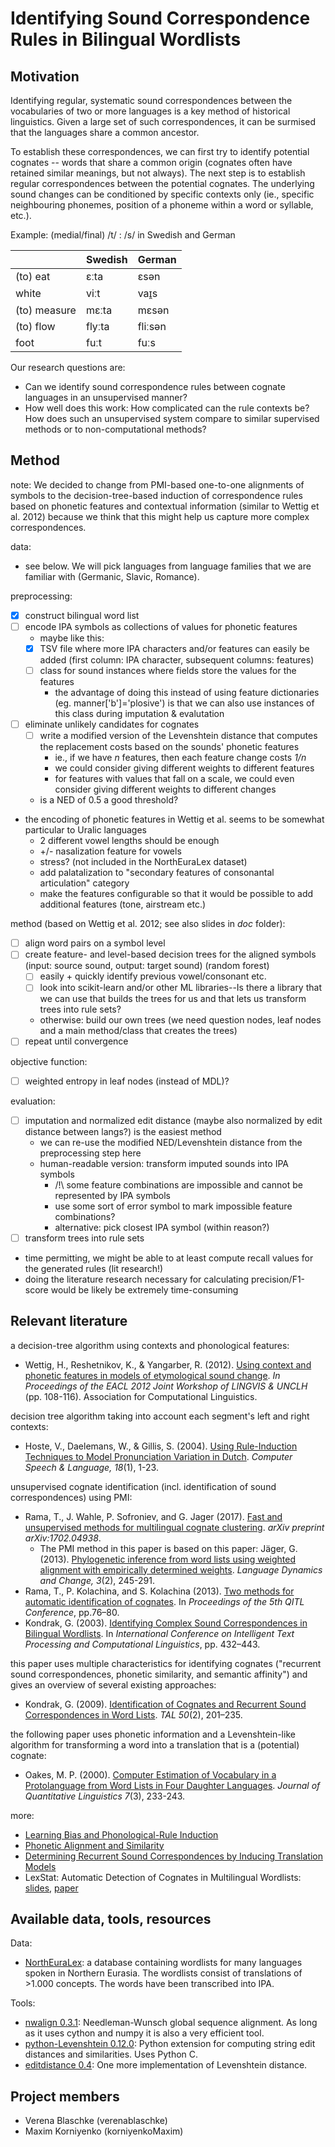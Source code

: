 # Identifying Sound Correspondence Rules in Bilingual Wordlists

## Motivation

Identifying regular, systematic sound correspondences between the vocabularies of two or more languages is a key method of historical linguistics. Given a large set of such correspondences, it can be surmised that the languages share a common ancestor. 

To establish these correspondences, we can first try to identify potential cognates -- words that share a common origin (cognates often have retained similar meanings, but not always). The next step is to establish regular correspondences between the potential cognates. The underlying sound changes can be conditioned by specific contexts only (ie., specific neighbouring phonemes, position of a phoneme within a word or syllable, etc.). 

Example: (medial/final) /t/ : /s/ in Swedish and German

|              | Swedish | German  |
|--------------|---------|---------|
| (to) eat     | ɛːta    | ɛsən    |
| white        | viːt    | vaɪ̯s    |
| (to) measure | mɛːta   | mɛsən   |
| (to) flow    | flyːta  | fliːsən |
| foot         | fuːt    | fuːs    |

Our research questions are: 
- Can we identify sound correspondence rules between cognate languages in an unsupervised manner?
- How well does this work: How complicated can the rule contexts be? How does such an unsupervised system compare to similar supervised methods or to non-computational methods?

## Method

note: We decided to change from PMI-based one-to-one alignments of symbols to the decision-tree-based induction of correspondence rules based on phonetic features and contextual information (similar to Wettig et al. 2012) because we think that this might help us capture more complex correspondences. 

data:
- see below. We will pick languages from language families that we are familiar with (Germanic, Slavic, Romance).

preprocessing:
- [x]  construct bilingual word list
- [ ] encode IPA symbols as collections of values for phonetic features
  - maybe like this:
  - [x] TSV file where more IPA characters and/or features can easily be added (first column: IPA character, subsequent columns: features)
  - [ ] class for sound instances where fields store the values for the features
    - the advantage of doing this instead of using feature dictionaries (eg. manner['b']='plosive') is that we can also use instances of this class during imputation & evalutation 
- [ ] eliminate unlikely candidates for cognates
  - [ ] write a modified version of the Levenshtein distance that computes the replacement costs based on the sounds' phonetic features
    - ie., if we have _n_ features, then each feature change costs _1/n_
    - we could consider giving different weights to different features
    - for features with values that fall on a scale, we could even consider giving different weights to different changes
  - is a NED of 0.5 a good threshold?
- the encoding of phonetic features in Wettig et al. seems to be somewhat particular to Uralic languages
  - 2 different vowel lengths should be enough
  - +/- nasalization feature for vowels
  - stress? (not included in the NorthEuraLex dataset)
  - add palatalization to "secondary features of consonantal articulation" category
  - make the features configurable so that it would be possible to add additional features (tone, airstream etc.)

method (based on Wettig et al. 2012; see also slides in _doc_ folder):
- [ ] align word pairs on a symbol level
- [ ] create feature- and level-based decision trees for the aligned symbols (input: source sound, output: target sound) (random forest)
  - [ ] easily + quickly identify previous vowel/consonant etc.
  - [ ] look into scikit-learn and/or other ML libraries--Is there a library that we can use that builds the trees for us and that lets us transform trees into rule sets?
  - otherwise: build our own trees (we need question nodes, leaf nodes and a main method/class that creates the trees)
- [ ] repeat until convergence

objective function:
- [ ] weighted entropy in leaf nodes (instead of MDL)?

evaluation:
- [ ] imputation and normalized edit distance (maybe also normalized by edit distance between langs?) is the easiest method
  - we can re-use the modified NED/Levenshtein distance from the preprocessing step here
  - human-readable version: transform imputed sounds into IPA symbols 
    - /!\ some feature combinations are impossible and cannot be represented by IPA symbols
    - use some sort of error symbol to mark impossible feature combinations?
    - alternative: pick closest IPA symbol (within reason?)
- [ ] transform trees into rule sets
- time permitting, we might be able to at least compute recall values for the generated rules (lit research!)
- doing the literature research necessary for calculating precision/F1-score would be likely be extremely time-consuming

## Relevant literature 

a decision-tree algorithm using contexts and phonological features:
- Wettig, H., Reshetnikov, K., & Yangarber, R. (2012). [Using context and phonetic features in models of etymological sound change](https://pdfs.semanticscholar.org/d2ea/1dbe1a81f60f99dab04dffc957622b8cb9f2.pdf). _In Proceedings of the EACL 2012 Joint Workshop of LINGVIS & UNCLH_ (pp. 108-116). Association for Computational Linguistics.

decision tree algorithm taking into account each segment's left and right contexts:
- Hoste, V., Daelemans, W., & Gillis, S. (2004). [Using Rule-Induction Techniques to Model Pronunciation Variation in Dutch](https://www.clips.uantwerpen.be/~gillis/pdf/20040107.9620.cslfinal.pdf). *Computer Speech & Language, 18*(1), 1-23.

unsupervised cognate identification (incl. identification of sound correspondences) using PMI:
- Rama,  T.,  J.  Wahle,  P.  Sofroniev,  and  G.  Jager  (2017). [Fast  and  unsupervised  methods  for  multilingual  cognate  clustering](https://arxiv.org/pdf/1702.04938.pdf). *arXiv preprint arXiv:1702.04938*.
  - The PMI method in this paper is based on this paper:
    Jäger, G. (2013). [Phylogenetic inference from word lists using weighted alignment with empirically determined weights](http://booksandjournals.brillonline.com/content/journals/10.1163/22105832-13030204). _Language Dynamics and Change, 3_(2), 245-291.
- Rama, T., P. Kolachina, and S. Kolachina (2013). [Two methods for automatic identification  of  cognates](http://wwwling.arts.kuleuven.be/QITL5/QITL5-proceedings.pdf#page=84). In *Proceedings of the 5th QITL Conference*,  pp.76–80.
- Kondrak, G. (2003). [Identifying Complex Sound Correspondences in Bilingual Wordlists](http://webdocs.cs.ualberta.ca/~kondrak/papers/cic03.pdf). In *International Conference on Intelligent Text Processing and Computational Linguistics*, pp. 432–443.

this paper uses multiple characteristics for identifying cognates ("recurrent sound correspondences, phonetic similarity, and semantic affinity") and gives an overview of several existing approaches:
- Kondrak,  G.  (2009).  [Identification  of  Cognates  and  Recurrent  Sound  Correspondences in Word Lists](http://atala.org/IMG/pdf/TAL-2009-50-2-08-Kondrak.pdf). *TAL 50*(2), 201–235.

the following paper uses phonetic information and a Levenshtein-like algorithm for transforming a word into a translation that is a  (potential) cognate:
- Oakes, M. P. (2000). [Computer Estimation of Vocabulary in a Protolanguage from Word Lists in Four Daughter Languages](http://www.sfs.uni-tuebingen.de/~roland/Literature/Oakes(2000)-computer-estimation-proto-language-cognate-detection.pdf). *Journal of Quantitative Linguistics 7*(3), 233-243.

more:
- [Learning Bias and Phonological-Rule Induction](https://www.aclweb.org/anthology/J/J96/J96-4003.pdf)
- [Phonetic Alignment and Similarity](https://link.springer.com/content/pdf/10.1023%2FA%3A1025071200644.pdf)
- [Determining Recurrent Sound Correspondences by Inducing Translation Models](http://www.anthology.aclweb.org/C/C02/C02-1016.pdf)
- LexStat: Automatic Detection of Cognates in Multilingual Wordlists: [slides](http://lingulist.de/documents/lexstat.pdf), [paper](http://citeseerx.ist.psu.edu/viewdoc/download?doi=10.1.1.361.8694&rep=rep1&type=pdf)

## Available data, tools, resources

Data:
- [NorthEuraLex](http://northeuralex.org/): a database containing wordlists for many languages spoken in Northern Eurasia. The wordlists consist of translations of >1.000 concepts. The words have been transcribed into IPA.

Tools:
- [nwalign 0.3.1](https://pypi.python.org/pypi/nwalign/?): Needleman-Wunsch global sequence alignment. As long as it uses cython and numpy it is also a very efficient tool.
- [python-Levenshtein 0.12.0](https://pypi.python.org/pypi/python-Levenshtein/0.12.0): Python extension for computing string edit distances and similarities. Uses Python C.
- [editdistance 0.4](https://pypi.python.org/pypi/editdistance): One more implementation of Levenshtein distance.

## Project members

- Verena Blaschke (verenablaschke)
- Maxim Korniyenko (korniyenkoMaxim) 
